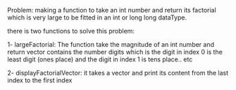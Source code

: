 Problem: making a function to take an int number and return its factorial which is very large to be fitted in an int or long long dataType.

there is two functions to solve this problem:

1- largeFactorial: The function take the magnitude of an int number and return vector contains the number digits which is the digit in index 0 is the least digit (ones place) and the digit in index 1 is tens place.. etc

2- displayFactorialVector: it takes a vector and print its content from the last index to the first index
